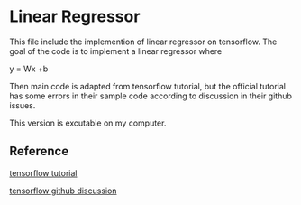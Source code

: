 # Linear Regressor
This file include the implemention of linear regressor on tensorflow.
The goal of the code is to implement a linear regressor where 

y = Wx +b

Then main code is adapted from tensorflow tutorial, but the official tutorial has some errors in their sample code 
according to discussion in their github issues.

This version is excutable on my computer.

## Reference
[tensorflow tutorial](https://www.tensorflow.org/get_started/get_started)

[tensorflow github discussion](https://github.com/tensorflow/tensorflow/issues/7579)
